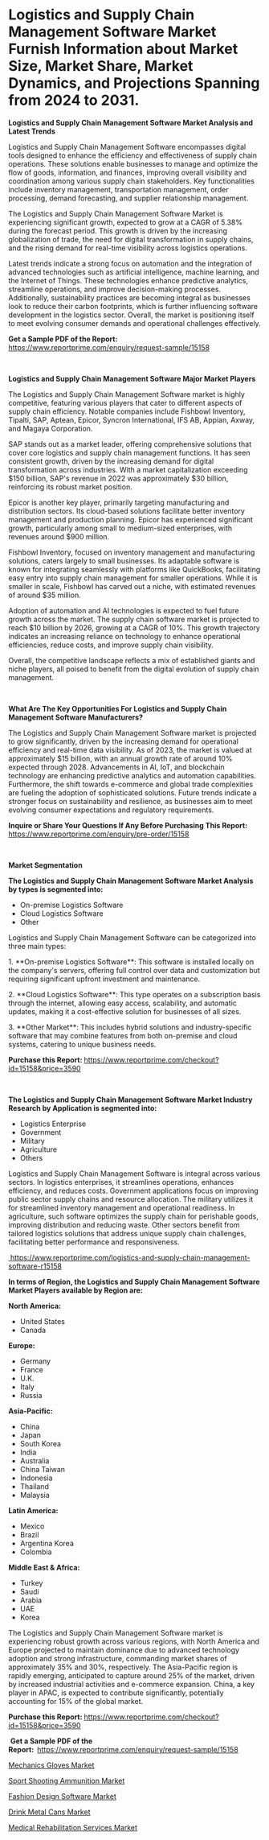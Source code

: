 <p><h1>Logistics and Supply Chain Management Software Market Furnish Information about Market Size, Market Share, Market Dynamics, and Projections Spanning from 2024 to 2031.</h1></p><p><strong>Logistics and Supply Chain Management Software Market Analysis and Latest Trends</strong></p>
<p><p>Logistics and Supply Chain Management Software encompasses digital tools designed to enhance the efficiency and effectiveness of supply chain operations. These solutions enable businesses to manage and optimize the flow of goods, information, and finances, improving overall visibility and coordination among various supply chain stakeholders. Key functionalities include inventory management, transportation management, order processing, demand forecasting, and supplier relationship management.</p><p>The Logistics and Supply Chain Management Software Market is experiencing significant growth, expected to grow at a CAGR of 5.38% during the forecast period. This growth is driven by the increasing globalization of trade, the need for digital transformation in supply chains, and the rising demand for real-time visibility across logistics operations. </p><p>Latest trends indicate a strong focus on automation and the integration of advanced technologies such as artificial intelligence, machine learning, and the Internet of Things. These technologies enhance predictive analytics, streamline operations, and improve decision-making processes. Additionally, sustainability practices are becoming integral as businesses look to reduce their carbon footprints, which is further influencing software development in the logistics sector. Overall, the market is positioning itself to meet evolving consumer demands and operational challenges effectively.</p></p>
<p><strong>Get a Sample PDF of the Report:&nbsp;</strong> <a href="https://www.reportprime.com/enquiry/request-sample/15158?utm_campaign=1121&utm_medium=2&utm_source=Github&utm_content=ia&utm_term=29112024&utm_id=logistics-and-supply-chain-management-software">https://www.reportprime.com/enquiry/request-sample/15158</a></p>
<p>&nbsp;</p>
<p><strong>Logistics and Supply Chain Management Software Major Market Players</strong></p>
<p><p>The Logistics and Supply Chain Management Software market is highly competitive, featuring various players that cater to different aspects of supply chain efficiency. Notable companies include Fishbowl Inventory, Tipalti, SAP, Aptean, Epicor, Syncron International, IFS AB, Appian, Axway, and Magaya Corporation.</p><p>SAP stands out as a market leader, offering comprehensive solutions that cover core logistics and supply chain management functions. It has seen consistent growth, driven by the increasing demand for digital transformation across industries. With a market capitalization exceeding $150 billion, SAP's revenue in 2022 was approximately $30 billion, reinforcing its robust market position.</p><p>Epicor is another key player, primarily targeting manufacturing and distribution sectors. Its cloud-based solutions facilitate better inventory management and production planning. Epicor has experienced significant growth, particularly among small to medium-sized enterprises, with revenues around $900 million.</p><p>Fishbowl Inventory, focused on inventory management and manufacturing solutions, caters largely to small businesses. Its adaptable software is known for integrating seamlessly with platforms like QuickBooks, facilitating easy entry into supply chain management for smaller operations. While it is smaller in scale, Fishbowl has carved out a niche, with estimated revenues of around $35 million.</p><p>Adoption of automation and AI technologies is expected to fuel future growth across the market. The supply chain software market is projected to reach $10 billion by 2026, growing at a CAGR of 10%. This growth trajectory indicates an increasing reliance on technology to enhance operational efficiencies, reduce costs, and improve supply chain visibility.</p><p>Overall, the competitive landscape reflects a mix of established giants and niche players, all poised to benefit from the digital evolution of supply chain management.</p></p>
<p>&nbsp;</p>
<p><strong>What Are The Key Opportunities For Logistics and Supply Chain Management Software Manufacturers?</strong></p>
<p><p>The Logistics and Supply Chain Management Software market is projected to grow significantly, driven by the increasing demand for operational efficiency and real-time data visibility. As of 2023, the market is valued at approximately $15 billion, with an annual growth rate of around 10% expected through 2028. Advancements in AI, IoT, and blockchain technology are enhancing predictive analytics and automation capabilities. Furthermore, the shift towards e-commerce and global trade complexities are fueling the adoption of sophisticated solutions. Future trends indicate a stronger focus on sustainability and resilience, as businesses aim to meet evolving consumer expectations and regulatory requirements.</p></p>
<p><strong>Inquire or Share Your Questions If Any Before Purchasing This Report:</strong> <a href="https://www.reportprime.com/enquiry/pre-order/15158?utm_campaign=1121&utm_medium=2&utm_source=Github&utm_content=ia&utm_term=29112024&utm_id=logistics-and-supply-chain-management-software">https://www.reportprime.com/enquiry/pre-order/15158</a></p>
<p>&nbsp;</p>
<p><strong>Market Segmentation</strong></p>
<p><strong>The Logistics and Supply Chain Management Software Market Analysis by types is segmented into:</strong></p>
<p><ul><li>On-premise Logistics Software</li><li>Cloud Logistics Software</li><li>Other</li></ul></p>
<p><p>Logistics and Supply Chain Management Software can be categorized into three main types: </p><p>1. **On-premise Logistics Software**: This software is installed locally on the company's servers, offering full control over data and customization but requiring significant upfront investment and maintenance.</p><p>2. **Cloud Logistics Software**: This type operates on a subscription basis through the internet, allowing easy access, scalability, and automatic updates, making it a cost-effective solution for businesses of all sizes.</p><p>3. **Other Market**: This includes hybrid solutions and industry-specific software that may combine features from both on-premise and cloud systems, catering to unique business needs.</p></p>
<p><strong>Purchase this Report:&nbsp;</strong><a href="https://www.reportprime.com/checkout?id=15158&price=3590&utm_campaign=1121&utm_medium=2&utm_source=Github&utm_content=ia&utm_term=29112024&utm_id=logistics-and-supply-chain-management-software">https://www.reportprime.com/checkout?id=15158&price=3590</a></p>
<p>&nbsp;</p>
<p><strong>The Logistics and Supply Chain Management Software Market Industry Research by Application is segmented into:</strong></p>
<p><ul><li>Logistics Enterprise</li><li>Government</li><li>Military</li><li>Agriculture</li><li>Others</li></ul></p>
<p><p>Logistics and Supply Chain Management Software is integral across various sectors. In logistics enterprises, it streamlines operations, enhances efficiency, and reduces costs. Government applications focus on improving public sector supply chains and resource allocation. The military utilizes it for streamlined inventory management and operational readiness. In agriculture, such software optimizes the supply chain for perishable goods, improving distribution and reducing waste. Other sectors benefit from tailored logistics solutions that address unique supply chain challenges, facilitating better performance and responsiveness.</p></p>
<p><a href="https://www.reportprime.com/logistics-and-supply-chain-management-software-r15158?utm_campaign=1121&utm_medium=2&utm_source=Github&utm_content=ia&utm_term=29112024&utm_id=logistics-and-supply-chain-management-software">&nbsp;https://www.reportprime.com/logistics-and-supply-chain-management-software-r15158</a></p>
<p><strong>In terms of Region, the Logistics and Supply Chain Management Software Market Players available by Region are:</strong></p>
<p>
    <p> <strong> North America: </strong>
        <ul>
            <li>United States</li>
            <li>Canada</li>
        </ul>
        </p> 
    <p> <strong> Europe: </strong>
        <ul>
            <li>Germany</li>
            <li>France</li>
            <li>U.K.</li>
            <li>Italy</li>
            <li>Russia</li>
        </ul>
        </p> 
    <p> <strong> Asia-Pacific: </strong>
        <ul>
            <li>China</li>
            <li>Japan</li>
            <li>South Korea</li>
            <li>India</li>
            <li>Australia</li>
            <li>China Taiwan</li>
            <li>Indonesia</li>
            <li>Thailand</li>
            <li>Malaysia</li>
        </ul>
        </p> 
    <p> <strong> Latin America: </strong>
        <ul>
            <li>Mexico</li>
            <li>Brazil</li>
            <li>Argentina Korea</li>
            <li>Colombia</li>
        </ul>
        </p> 
    <p> <strong> Middle East & Africa: </strong>
        <ul>
            <li>Turkey</li>
            <li>Saudi</li>
            <li>Arabia</li>
            <li>UAE</li>
            <li>Korea</li>
        </ul>
    </p>
    </p>
<p><p>The Logistics and Supply Chain Management Software market is experiencing robust growth across various regions, with North America and Europe projected to maintain dominance due to advanced technology adoption and strong infrastructure, commanding market shares of approximately 35% and 30%, respectively. The Asia-Pacific region is rapidly emerging, anticipated to capture around 25% of the market, driven by increased industrial activities and e-commerce expansion. China, a key player in APAC, is expected to contribute significantly, potentially accounting for 15% of the global market.</p></p>
<p><strong>Purchase this Report: </strong><a href="https://www.reportprime.com/checkout?id=15158&price=3590&utm_campaign=1121&utm_medium=2&utm_source=Github&utm_content=ia&utm_term=29112024&utm_id=logistics-and-supply-chain-management-software">https://www.reportprime.com/checkout?id=15158&price=3590</a></p>
<p>&nbsp;<strong>Get a Sample PDF of the Report:&nbsp;&nbsp;</strong><a href="https://www.reportprime.com/enquiry/request-sample/15158?utm_campaign=1121&utm_medium=2&utm_source=Github&utm_content=ia&utm_term=29112024&utm_id=logistics-and-supply-chain-management-software">https://www.reportprime.com/enquiry/request-sample/15158</a></p>
<p><strong></strong></p>
<p><p><a href="https://www.linkedin.com/pulse/mechanics-gloves-market-size-share-analysis-growth-trends-24obc?utm_campaign=1121&utm_medium=2&utm_source=Github&utm_content=ia&utm_term=29112024&utm_id=logistics-and-supply-chain-management-software">Mechanics Gloves Market</a></p><p><a href="https://issuu.com/reportprime-2/docs/sport-shooting-ammunition-market-size-2030.pptx?utm_campaign=1121&utm_medium=2&utm_source=Github&utm_content=ia&utm_term=29112024&utm_id=logistics-and-supply-chain-management-software">Sport Shooting Ammunition Market</a></p><p><a href="https://github.com/HobertDavis43/Market-Research-Report-List-1/blob/main/fashion-design-software-market.md?utm_campaign=1121&utm_medium=2&utm_source=Github&utm_content=ia&utm_term=29112024&utm_id=logistics-and-supply-chain-management-software">Fashion Design Software Market</a></p><p><a href="https://issuu.com/reportprime-2/docs/drink-metal-cans-market-size-2030.pptx?utm_campaign=1121&utm_medium=2&utm_source=Github&utm_content=ia&utm_term=29112024&utm_id=logistics-and-supply-chain-management-software">Drink Metal Cans Market</a></p><p><a href="https://github.com/AlisaRowe24/Market-Research-Report-List-1/blob/main/medical-rehabilitation-services-market.md?utm_campaign=1121&utm_medium=2&utm_source=Github&utm_content=ia&utm_term=29112024&utm_id=logistics-and-supply-chain-management-software">Medical Rehabilitation Services Market</a></p></p>